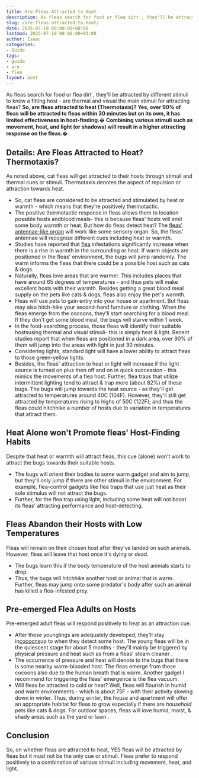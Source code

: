 ```yaml
---
title: Are Fleas Attracted to Heat
description: As fleas search for food or flea dirt , they'll be attracted by different stimuli to know a fitting host - are thermal and visual the main stimuli for...
slug: /are-fleas-attracted-to-heat/
date: 2025-07-10 00:00:00+00:00
lastmod: 2025-07-10 00:00:00+03:00
author: Isaac
categories:
- Guide
tags:
- guide
- are
- flea
layout: post
---
```

As fleas search for food
or flea dirt
, they'll be attracted by different stimuli to know a fitting host - are thermal and visual the main stimuli for attracting fleas?
**So, are fleas attracted to heat (Thermotaxis)? Yes, over 90% of fleas will be attracted to fleas within 30 minutes but on its own, it has limited effectiveness in host-finding.�**
**Combining various stimuli such as movement, heat, and light (or shadows) will result in a higher attracting response on the fleas.�**
## Details: Are Fleas Attracted to Heat? Thermotaxis?
As noted above, cat fleas will get attracted to their hosts through stimuli and thermal cues or stimuli. Thermotaxis denotes the aspect of repulsion or attraction towards heat.
- So, cat fleas are considered to be attracted and stimulated by heat or warmth - which means that they're positively thermotactic.
- The positive thermotactic response in fleas allows them to location possible hosts andblood meals- this is because fleas' hosts will emit some body warmth or heat.
But how do fleas detect heat? The
[fleas' antennae-like organ](https://pestpolicy.com/do-fleas-have-antennae/)
will work like some sensory organ. So, the fleas' antennae will recognize different cues including heat or warmth.
- Studies have reported that [flea](https://pestpolicy.com/do-fleas-have-antennae/) infestations significantly increase when there is a rise in warmth in the surrounding or heat.
If warm objects are positioned in the fleas' environment, the bugs will jump randomly. The warm informs the fleas that there could be a possible host such as cats & dogs.
- Naturally, fleas love areas that are warmer. This includes places that have around 65 degrees of temperatures - and thus pets will make excellent hosts with their warmth.
Besides getting a great blood meal supply on the pets like cats & dogs, fleas also enjoy the pet's warmth.
- Fleas will use pets to gain entry into your house or apartment. But fleas may also hitch-hike your second-hand furniture or clothing.
When the fleas emerge from the cocoons, they'll start searching for a blood meal. If they don't get some blood meal, the bugs will starve within 1 week.
- In the food-searching process, those fleas will identify their suitable hostsusing thermal and visual stimuli- this is simply heat & light.
Recent studies report that when fleas are positioned in a dark area, over 90% of them will jump into the areas with light in just 30 minutes.
- Considering lights, standard light will have a lower ability to attract fleas to those green-yellow lights.
- Besides, the fleas' attraction to heat or light will increase if the light source is turned on plus then off and on in quick succession - this mimics the movements of a flea host.
Further, flea traps that utilize intermittent lighting tend to attract & trap more (about 82%) of these bugs.
The bugs will jump towards the heat source - as they'll get attracted to temperatures around 40C (104F).
However, they'll still get attracted by temperatures rising to highs of 50C (122F); and thus the fleas could hitchhike a number of hosts due to variation in temperatures that attract them.
## Heat Alone won't Promote fleas' Host-Finding Habits
Despite that heat or warmth will attract fleas, this cue (alone) won't work to attract the bugs towards their suitable hosts.
- The bugs will orient their bodies to some warm gadget and aim to jump, but they'll only jump if there are other stimuli in the environment.
For example,
flea-control gadgets like flea traps
that use just heat as their sole stimulus will not attract the bugs.
- Further, for the flea trap using light, including some heat will not boost its fleas' attracting performance and host-detecting.
## Fleas Abandon their Hosts with Low Temperatures
Fleas will remain on their chosen host after they've landed on such animals. However, fleas will leave that host once it's dying or dead.
- The bugs learn this if the body temperature of the host animals starts to drop.
- Thus, the bugs will hitchhike another host or animal that is warm.
Further, fleas may jump onto some predator's body after such an animal has killed a flea-infested prey.
## Pre-emerged Flea Adults on Hosts
Pre-emerged adult fleas will respond positively to heat as an attraction cue.
- After these younglings are adequately developed, they'll stay in[cocoons](https://pestpolicy.com/what-do-flea-cocoons-look-like/)up to when they detect some host.
The young fleas will be in the quiescent stage for about 5 months - they'll mainly be triggered by physical pressure and heat such as from a
fleas' steam cleaner
.
- The occurrence of pressure and heat will denote to the bugs that there is some nearby warm-blooded host.
The fleas emerge from those cocoons also due to the human breath that is warm. Another gadget I recommend for triggering the fleas' emergence is the flea vacuum.
- Will fleas be attracted to cold or heat? Well, fleas will flourish in humid and warm environments - which is about 75F - with their activity slowing down in winter.
Thus, during winter, the house and apartment will offer an appropriate habitat for fleas to grow especially if there are
*household*
pets like cats & dogs.
For outdoor spaces, fleas will love humid, moist, &
shady areas such as the yard or lawn
.
## Conclusion
So, on whether fleas are attracted to heat, YES fleas will be attracted by fleas but it must not be the only cue or stimuli.
Fleas prefer to respond positively to a combination of various stimuli including movement, heat, and light.